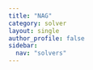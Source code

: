 ```yaml
---
title: "NAG"
category: solver
layout: single
author_profile: false
sidebar:
  nav: "solvers"
---
```

